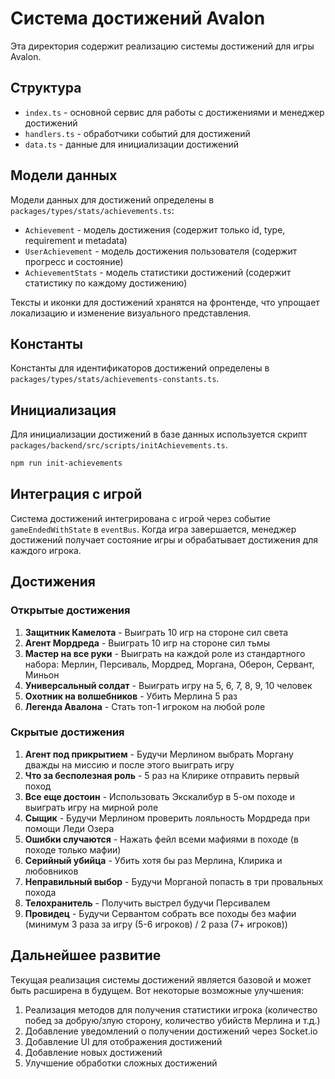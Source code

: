 # Система достижений Avalon

Эта директория содержит реализацию системы достижений для игры Avalon.

## Структура

- `index.ts` - основной сервис для работы с достижениями и менеджер достижений
- `handlers.ts` - обработчики событий для достижений
- `data.ts` - данные для инициализации достижений

## Модели данных

Модели данных для достижений определены в `packages/types/stats/achievements.ts`:

- `Achievement` - модель достижения (содержит только id, type, requirement и metadata)
- `UserAchievement` - модель достижения пользователя (содержит прогресс и состояние)
- `AchievementStats` - модель статистики достижений (содержит статистику по каждому достижению)

Тексты и иконки для достижений хранятся на фронтенде, что упрощает локализацию и изменение визуального представления.

## Константы

Константы для идентификаторов достижений определены в `packages/types/stats/achievements-constants.ts`.

## Инициализация

Для инициализации достижений в базе данных используется скрипт `packages/backend/src/scripts/initAchievements.ts`.

```bash
npm run init-achievements
```

## Интеграция с игрой

Система достижений интегрирована с игрой через событие `gameEndedWithState` в `eventBus`. Когда игра завершается, менеджер достижений получает состояние игры и обрабатывает достижения для каждого игрока.

## Достижения

### Открытые достижения

1. **Защитник Камелота** - Выиграть 10 игр на стороне сил света
2. **Агент Мордреда** - Выиграть 10 игр на стороне сил тьмы
3. **Мастер на все руки** - Выиграть на каждой роле из стандартного набора: Мерлин, Персиваль, Мордред, Моргана, Оберон, Сервант, Миньон
4. **Универсальный солдат** - Выиграть игру на 5, 6, 7, 8, 9, 10 человек
5. **Охотник на волшебников** - Убить Мерлина 5 раз
6. **Легенда Авалона** - Стать топ-1 игроком на любой роле

### Скрытые достижения

1. **Агент под прикрытием** - Будучи Мерлином выбрать Моргану дважды на миссию и после этого выиграть игру
2. **Что за бесполезная роль** - 5 раз на Клирике отправить первый поход
3. **Все еще достоин** - Использовать Экскалибур в 5-ом походе и выиграть игру на мирной роле
4. **Сыщик** - Будучи Мерлином проверить лояльность Мордреда при помощи Леди Озера
5. **Ошибки случаются** - Нажать фейл всеми мафиями в походе (в походе только мафии)
6. **Серийный убийца** - Убить хотя бы раз Мерлина, Клирика и любовников
7. **Неправильный выбор** - Будучи Морганой попасть в три провальных похода
8. **Телохранитель** - Получить выстрел будучи Персивалем
9. **Провидец** - Будучи Сервантом собрать все походы без мафии (минимум 3 раза за игру (5-6 игроков) / 2 раза (7+ игроков))

## Дальнейшее развитие

Текущая реализация системы достижений является базовой и может быть расширена в будущем. Вот некоторые возможные улучшения:

1. Реализация методов для получения статистики игрока (количество побед за добрую/злую сторону, количество убийств Мерлина и т.д.)
2. Добавление уведомлений о получении достижений через Socket.io
3. Добавление UI для отображения достижений
4. Добавление новых достижений
5. Улучшение обработки сложных достижений
